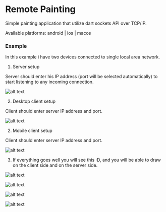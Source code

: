 # Remote Painting

Simple painting application that utilize dart sockets API over TCP/IP.

Available platforms: android | ios | macos

### Example

In this example i have two devices connected to single local area network.

1. Server setup

Server should enter his IP address (port will be selected automatically) to start listening to any incoming connection.

![alt text](https://github.com/KirillStolbov/remote_painting/main/docs/images/macos_server_setup.png)

2. Desktop client setup

Client should enter server IP address and port.

![alt text](https://github.com/KirillStolbov/remote_painting/docs/images/macos_client_setup.png)

2. Mobile client setup

Client should enter server IP address and port.

![alt text](https://github.com/KirillStolbov/remote_painting/main/docs/images/ios_client_setup.jpg)

3. If everything goes well you will see this :D, and you will be able to draw on the client side and on the server side.

![alt text](https://github.com/KirillStolbov/remote_painting/main/docs/images/macos_client.png)

![alt text](https://github.com/KirillStolbov/remote_painting/main/docs/images/ios_client.jpg)

![alt text](https://github.com/KirillStolbov/remote_painting/main/docs/images/macos_server_1.png)

![alt text](https://github.com/KirillStolbov/remote_painting/main/docs/images/macos_server_2.png)

